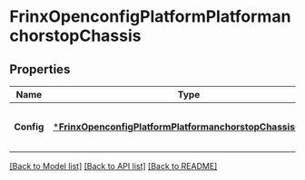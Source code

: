 # FrinxOpenconfigPlatformPlatformanchorstopChassis

## Properties
Name | Type | Description | Notes
------------ | ------------- | ------------- | -------------
**Config** | [***FrinxOpenconfigPlatformPlatformanchorstopChassisConfig**](frinx.openconfig.platform.platformanchorstop.chassis.Config.md) | Optional[Configuration data for chassis components] REF:Optional.empty | [optional] [default to null]

[[Back to Model list]](../README.md#documentation-for-models) [[Back to API list]](../README.md#documentation-for-api-endpoints) [[Back to README]](../README.md)


